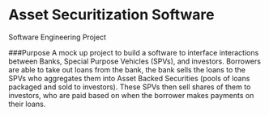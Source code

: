 # Asset Securitization Software
Software Engineering Project

###Purpose
A mock up project to build a software to interface interactions between Banks, Special Purpose Vehicles (SPVs), and investors. 
Borrowers are able to take out loans from the bank, the bank sells the loans to the SPVs who aggregates them into Asset Backed Securities (pools of loans packaged and sold to investors). These SPVs then sell shares of them to investors, who are paid based on when the borrower makes payments on their loans.
